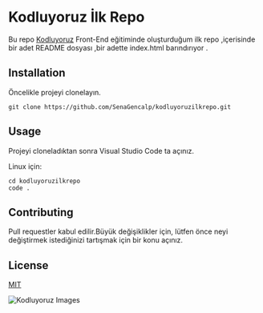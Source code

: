 # Kodluyoruz İlk Repo

Bu repo [Kodluyoruz](https://www.kodluyoruz.org) Front-End eğitiminde oluşturduğum ilk repo ,içerisinde bir adet README dosyası ,bir adette index.html barındırıyor .

## Installation

Öncelikle projeyi clonelayın.

```
git clone https://github.com/SenaGencalp/kodluyoruzilkrepo.git
```

## Usage

Projeyi cloneladıktan sonra Visual Studio Code ta açınız.

Linux için:

```
cd kodluyoruzilkrepo
code .
```

## Contributing

Pull requestler kabul edilir.Büyük değişiklikler için, lütfen önce neyi değiştirmek istediğinizi tartışmak için bir konu açınız.

## License

[MIT](https://www.kodluyoruz.org)

![Kodluyoruz Images](https://coderspace-storage-prod.s3.eu-central-1.amazonaws.com/static/img/brand/coderspace-logo.svg)
